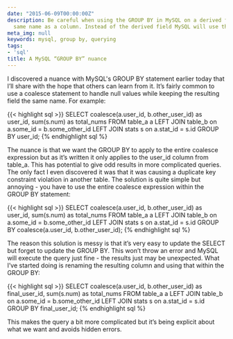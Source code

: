```yaml
---
date: "2015-06-09T00:00:00Z"
description: Be careful when using the GROUP BY in MySQL on a derived field with the
  same name as a column. Instead of the derived field MySQL will use the column name.
meta_img: null
keywords: mysql, group by, querying
tags:
- 'sql'
title: A MySQL “GROUP BY” nuance
---
```


I discovered a nuance with MySQL's GROUP BY statement earlier today that I’ll share with the hope that others can learn from it. It’s fairly common to use a coalesce statement to handle null values while keeping the resulting field the same name. For example:

{{< highlight sql >}}
SELECT coalesce(a.user_id, b.other_user_id) as user_id, sum(s.num) as total_nums
FROM table_a a
LEFT JOIN table_b on a.some_id = b.some_other_id
LEFT JOIN stats s on a.stat_id = s.id
GROUP BY user_id;
{% endhighlight sql %}

The nuance is that we want the GROUP BY to apply to the entire coalesce expression but as it’s written it only applies to the user_id column from table_a. This has potential to give odd results in more complicated queries. The only fact I even discovered it was that it was causing a duplicate key constraint violation in another table. The solution is quite simple but annoying - you have to use the entire coalesce expression within the GROUP BY statement:

{{< highlight sql >}}
SELECT coalesce(a.user_id, b.other_user_id) as user_id, sum(s.num) as total_nums
FROM table_a a
LEFT JOIN table_b on a.some_id = b.some_other_id
LEFT JOIN stats s on a.stat_id = s.id
GROUP BY coalesce(a.user_id, b.other_user_id);
{% endhighlight sql %}

The reason this solution is messy is that it’s very easy to update the SELECT but forget to update the GROUP BY. This won’t throw an error and MySQL will execute the query just fine - the results just may be unexpected. What I’ve started doing is renaming the resulting column and using that within the GROUP BY:

{{< highlight sql >}}
SELECT coalesce(a.user_id, b.other_user_id) as final_user_id, sum(s.num) as total_nums
FROM table_a a
LEFT JOIN table_b on a.some_id = b.some_other_id
LEFT JOIN stats s on a.stat_id = s.id
GROUP BY final_user_id;
{% endhighlight sql %}

This makes the query a bit more complicated but it’s being explicit about what we want and avoids hidden errors.
